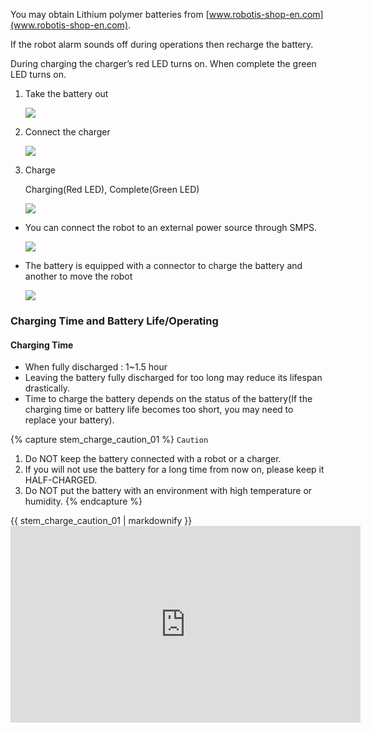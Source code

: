 You may obtain Lithium polymer batteries from [www.robotis-shop-en.com](www.robotis-shop-en.com).

If the robot alarm sounds off during operations then recharge the battery.

During charging the charger’s red LED turns on. When complete the green LED turns on.

1. Take the battery out

    ![](/assets/images/parts/controller/cm-530/cm_530_battery_charge_01.png)

2. Connect the charger

    ![](/assets/images/parts/controller/cm-530/cm_530_battery_charge_02.png)

3. Charge

    Charging(Red LED), Complete(Green LED)

    ![](/assets/images/parts/controller/cm-530/cm_530_battery_charge_03.png)


- You can connect the robot to an external power source through SMPS.

  ![](/assets/images/parts/controller/cm-530/cm_530_battery_charge_04.png)

- The battery is equipped with a connector to charge the battery and another to move the robot

  ![](/assets/images/parts/controller/cm-530/cm_530_battery_charge_05.jpg)


### Charging Time and Battery Life/Operating

#### Charging Time

- When fully discharged : 1~1.5 hour
- Leaving the battery fully discharged for too long may reduce its lifespan drastically.
- Time to charge the battery depends on the status of the battery(If the charging time or battery life becomes too short, you may need to replace your battery).

{% capture stem_charge_caution_01 %}
`Caution`
1. Do NOT  keep the battery connected with a robot or a charger.
2. If you will not use the battery for a long time from now on, please keep it HALF-CHARGED.
3. Do NOT  put the battery with an environment with high temperature or humidity.
{% endcapture %}

<div class="notice--warning">
  {{ stem_charge_caution_01 | markdownify }}
</div>

<iframe width="560" height="315" src="https://www.youtube.com/embed/V1l9lB1ny_4" frameborder="0" allowfullscreen></iframe>
